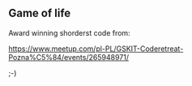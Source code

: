
## Game of life

Award winning shorderst code from:

https://www.meetup.com/pl-PL/GSKIT-Coderetreat-Pozna%C5%84/events/265948971/

;-)
